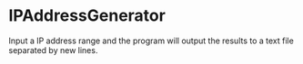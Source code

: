 # IPAddressGenerator
Input a IP address range and the program will output the results to a text file separated by new lines.
